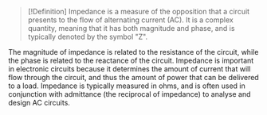 > [!Definition]
> Impedance is a measure of the opposition that a circuit presents to the flow of alternating current (AC). It is a complex quantity, meaning that it has both magnitude and phase, and is typically denoted by the symbol "Z".

The magnitude of impedance is related to the resistance of the circuit, while the phase is related to the reactance of the circuit. Impedance is important in electronic circuits because it determines the amount of current that will flow through the circuit, and thus the amount of power that can be delivered to a load. Impedance is typically measured in ohms, and is often used in conjunction with admittance (the reciprocal of impedance) to analyse and design AC circuits.